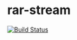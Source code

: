 # rar-stream
[![Build Status](https://travis-ci.org/1313/rar-stream.svg?branch=master)](https://travis-ci.org/1313/rar-stream)
